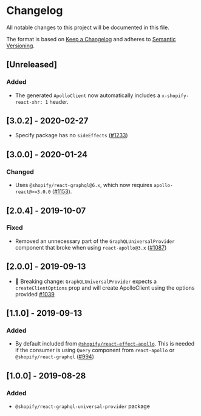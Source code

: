 # Changelog

All notable changes to this project will be documented in this file.

The format is based on [Keep a Changelog](http://keepachangelog.com/en/1.0.0/)
and adheres to [Semantic Versioning](http://semver.org/spec/v2.0.0.html).

## [Unreleased]

### Added

- The generated `ApolloClient` now automatically includes a `x-shopify-react-xhr: 1` header.

## [3.0.2] - 2020-02-27

- Specify package has no `sideEffects` ([#1233](https://github.com/Shopify/quilt/pull/1233))

## [3.0.0] - 2020-01-24

### Changed

- Uses `@shopify/react-graphql@6.x`, which now requires `apollo-react@>=3.0.0` ([#1153](https://github.com/Shopify/quilt/pull/1153)).

## [2.0.4] - 2019-10-07

### Fixed

- Removed an unnecessary part of the `GraphQLUniversalProvider` component that broke when using `react-apollo@3.x` ([#1087](https://github.com/Shopify/quilt/pull/1087))

## [2.0.0] - 2019-09-13

- 🛑 Breaking change: `GraphQLUniversalProvider` expects a `createClientOptions` prop and will create ApolloClient using the options provided [#1039](https://github.com/Shopify/quilt/pull/1039)

## [1.1.0] - 2019-09-13

### Added

- By default included <ApolloBridge /> from [`@shopify/react-effect-apollo`](../react-effect-apollo). This is needed if the consumer is using `Query` component from `react-apollo` or `@shopify/react-graphql` ([#994](https://github.com/Shopify/quilt/pull/994))

## [1.0.0] - 2019-08-28

### Added

- `@shopify/react-graphql-universal-provider` package

